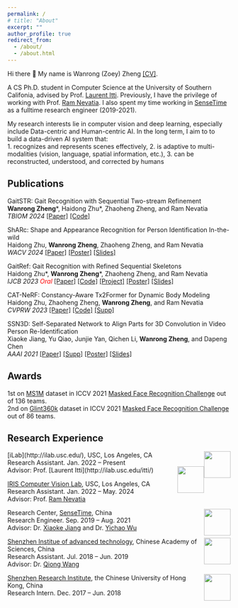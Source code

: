 ```yaml
---
permalink: /
# title: "About"
excerpt: ""
author_profile: true
redirect_from: 
  - /about/
  - /about.html
---
```

Hi there 👋 My name is Wanrong (Zoey) Zheng [\[CV\]](https://ZoeyZheng0.github.io/files/ZoeyZheng_USC_CS.pdf). 

A CS Ph.D. student in Computer Science at the University of Southern Califonia, advised by Prof. [Laurent Itti](http://ilab.usc.edu/itti/). Previously, I have the privilege of working with Prof. [Ram Nevatia](https://sites.usc.edu/iris-cvlab/professor-ram-nevatia/). I also spent my time working in [SenseTime](https://www.sensetime.com/en) as a fulltime research engineer (2019-2021).

My research interests lie in computer vision and deep learning, especially include Data-centric and Human-centric AI. In the long term, I aim to to build a data-driven AI system that: <br> 1. recognizes and represents scenes effectively, 2. is adaptive to multi-modalities (vision, language, spatial information, etc.), 3. can be reconstructed, understood, and corrected by humans

## Publications
GaitSTR: Gait Recognition with Sequential Two-stream Refinement<br>
__Wanrong Zheng__\*, Haidong Zhu\*, Zhaoheng Zheng, and Ram Nevatia  
_TBIOM 2024_ [\[Paper\]](https://arxiv.org/abs/2404.02345) [\[Code\]](https://github.com/ZoeyZheng0/GaitSTR)

ShARc: Shape and Appearance Recognition for Person Identification In-the-wild<br>
Haidong Zhu, __Wanrong Zheng__, Zhaoheng Zheng, and Ram Nevatia  
_WACV 2024_ [\[Paper\]](https://arxiv.org/abs/2310.15946) [\[Poster\]](https://zoeyzheng0.github.io/files/ShARc/wacv24-1207.pdf) [\[Slides\]](https://zoeyzheng0.github.io/files/ShARc/ShARc.pdf)

GaitRef: Gait Recognition with Refined Sequential Skeletons<br>
Haidong Zhu\*, __Wanrong Zheng__\*, Zhaoheng Zheng, and Ram Nevatia  
_IJCB 2023 <span style="color:red">Oral</span>_ [\[Paper\]](https://arxiv.org/abs/2304.07916) [\[Code\]](https://github.com/haidongz-usc/GaitRef) [\[Project\]](https://zoeyzheng0.github.io/GaitRef/) [\[Poster\]](https://zoeyzheng0.github.io/files/GaitRef/IJCB.pdf) [\[Slides\]](https://ZoeyZheng0.github.io/files/GaitRef/pre.pdf)

CAT-NeRF: Constancy-Aware Tx2Former for Dynamic Body Modeling<br>
Haidong Zhu, Zhaoheng Zheng, __Wanrong Zheng__, and Ram Nevatia  
_CVPRW 2023_ [\[Paper\]](https://arxiv.org/abs/2304.07915) [\[Code\]](https://github.com/haidongz-usc/CAT-NeRF) [\[Supp\]](https://zoeyzheng0.github.io/images/paper/zju_mocap.mp4) 

SSN3D: Self-Separated Network to Align Parts for 3D Convolution in Video Person Re-Identification<br> 
Xiaoke Jiang, Yu Qiao, Junjie Yan, Qichen Li, __Wanrong Zheng__, and Dapeng Chen  
_AAAI 2021_ [\[Paper\]](https://ojs.aaai.org/index.php/AAAI/article/view/16262) [\[Supp\]](https://ZoeyZheng0.github.io/files/SSN3D/appendix.pdf) [\[Poster\]](https://ZoeyZheng0.github.io/files/SSN3D/poster.pdf) [\[Slides\]](https://ZoeyZheng0.github.io/files/SSN3D/reid-3d.pdf)

## Awards
1st on [MS1M](https://arxiv.org/abs/1607.08221) dataset in ICCV 2021 [Masked Face Recognition Challenge](https://arxiv.org/abs/2108.08191) out of 136 teams. <br>
2nd on [Glint360k](https://paperswithcode.com/dataset/glint360k) dataset in ICCV 2021 [Masked Face Recognition Challenge](https://arxiv.org/abs/2108.08191) out of 86 teams.

## Research Experience
<img style="float: right;" src="https://zoeyzheng0.github.io/images/USC.png" width="60">
[iLab](http://ilab.usc.edu/), USC, Los Angeles, CA <br/>
Research Assistant. Jan. 2022 – Present <br/>
Advisor: Prof. [Laurent Itti](http://ilab.usc.edu/itti/)

<img style="float: right;" src="https://zoeyzheng0.github.io/images/USC.png" width="60" >

[IRIS Computer Vision Lab](https://sites.usc.edu/iris-cvlab/), USC, Los Angeles, CA <br/>
Research Assistant. Jan. 2022 – May. 2024 <br/>
Advisor: Prof. [Ram Nevatia](https://sites.usc.edu/iris-cvlab/professor-ram-nevatia/)

<img style="float: right;" src="https://zoeyzheng0.github.io/images/sensetime.png" width="60">

Research Center, [SenseTime](https://www.sensetime.com/en), China <br/>
Research Engineer. Sep. 2019 – Aug. 2021 <br/>
Advisor: Dr. [Xiaoke Jiang](https://scholar.google.com/citations?user=aDf9fpkAAAAJ&hl=en) and Dr. [Yichao Wu](https://scholar.google.com/citations?user=20Its9kAAAAJ&hl=en)

<img style="float: right;" src="https://zoeyzheng0.github.io/images/siat-logo.png" width="60">

[Shenzhen Institue of advanced technology](https://english.siat.ac.cn/), Chinese Academy of Sciences, China <br/>
Research Assistant. Jul. 2018 – Jun. 2019 <br/>
Advisor: Dr. [Qiong Wang](https://dblp.org/pid/65/3144-1.html)

<img style="float: right;" src="https://zoeyzheng0.github.io/images/cuhkri.png" width="60">

[Shenzhen Research Institute](https://www.cuhkri.org.cn/en.html), the Chinese University of Hong Kong, China <br/>
Research Intern. Dec. 2017 – Jun. 2018 <br/>